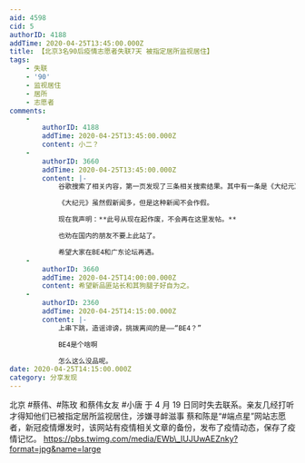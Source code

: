 ```yaml
---
aid: 4598
cid: 5
authorID: 4188
addTime: 2020-04-25T13:45:00.000Z
title: 【北京3名90后疫情志愿者失联7天 被指定居所监视居住】
tags:
    - 失联
    - '90'
    - 监视居住
    - 居所
    - 志愿者
comments:
    -
        authorID: 4188
        addTime: 2020-04-25T13:45:00.000Z
        content: 小二？
    -
        authorID: 3660
        addTime: 2020-04-25T13:45:00.000Z
        content: |-
            谷歌搜索了相关内容，第一页发现了三条相关搜索结果。其中有一条是《大纪元》网站的链接。

            《大纪元》虽然假新闻多，但是这种新闻不会作假。

            现在我声明：**此号从现在起作废，不会再在这里发帖。**

            也劝在国内的朋友不要上此站了。

            希望大家在BE4和广东论坛再遇。
    -
        authorID: 3660
        addTime: 2020-04-25T14:00:00.000Z
        content: 希望新品匪站长和其狗腿子好自为之。
    -
        authorID: 2360
        addTime: 2020-04-25T14:15:00.000Z
        content: |-
            上串下跳，造谣诽谤，挑拨离间的是——“BE4？”

            BE4是个啥啊

            怎么这么没品呢。
date: 2020-04-25T14:15:00.000Z
category: 分享发现
---
```


北京 #蔡伟、#陈玫 和蔡伟女友 #小唐 于 4 月 19 日同时失去联系。亲友几经打听才得知他们已被指定居所监视居住，涉嫌寻衅滋事 蔡和陈是“#端点星”网站志愿者，新冠疫情爆发时，该网站有疫情相关文章的备份，发布了疫情动态，保存了疫情记忆。 https://pbs.twimg.com/media/EWb\_IUJUwAEZnky?format=jpg&name=large
